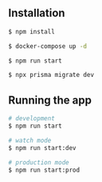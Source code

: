 ## Installation

```bash
$ npm install

$ docker-compose up -d

$ npm run start

$ npx prisma migrate dev
```

## Running the app

```bash
# development
$ npm run start

# watch mode
$ npm run start:dev

# production mode
$ npm run start:prod
```
